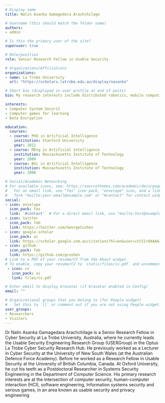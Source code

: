 ```yaml
---
# Display name
title: Nalin Asanka Gamagedara Arachchilage

# Username (this should match the folder name)
authors:
- admin

# Is this the primary user of the site?
superuser: true

# Role/position
role: Senior Research Fellow in Usable Security

# Organizations/Affiliations
organizations:
- name: La Trobe University
  url: "https://scholars.latrobe.edu.au/display/nasanka"

# Short bio (displayed in user profile at end of posts)
bio: My research interests include distributed robotics, mobile computing and programmable matter.

interests:
- Computer System Securit
- Computer games for learning 
- Data Encryption

education:
  courses:
  - course: PhD in Artificial Intelligence
    institution: Stanford University
    year: 2012
  - course: MEng in Artificial Intelligence
    institution: Massachusetts Institute of Technology
    year: 2009
  - course: BSc in Artificial Intelligence
    institution: Massachusetts Institute of Technology
    year: 2008

# Social/Academic Networking
# For available icons, see: https://sourcethemes.com/academic/docs/page-builder/#icons
#   For an email link, use "fas" icon pack, "envelope" icon, and a link in the
#   form "mailto:your-email@example.com" or "#contact" for contact widget.
social:
- icon: envelope
  icon_pack: fas
  link: '#contact'  # For a direct email link, use "mailto:test@example.org".
- icon: twitter
  icon_pack: fab
  link: https://twitter.com/GeorgeCushen
- icon: google-scholar
  icon_pack: ai
  link: https://scholar.google.com.au/citations?hl=en&user=itCS1r0AAAAJ
- icon: github
  icon_pack: fab
  link: https://github.com/gcushen
# Link to a PDF of your resume/CV from the About widget.
# To enable, copy your resume/CV to `static/files/cv.pdf` and uncomment the lines below.
 - icon: cv
   icon_pack: ai
   link: files/cv.pdf

# Enter email to display Gravatar (if Gravatar enabled in Config)
email: ""

# Organizational groups that you belong to (for People widget)
#   Set this to `[]` or comment out if you are not using People widget.
user_groups:
- Researchers
- Visitors
---
```


Dr Nalin Asanka Gamagedara Arachchilage is a Senior Research Fellow in Cyber Security at La Trobe University, Australia, where he currently leads the Usable Security Engineering Research Group (USERGroup) in the Optus La Trobe Cyber Security Research Hub. He previously worked as a Lecturer in Cyber Security at the University of New South Wales (at the Australian Defence Force Academy). Before he worked as a Research Fellow in Usable Security at the University of British Columbia, Canada. At Oxford University, he cut his teeth as a Postdoctoral Researcher in Systems Security Engineering in the Department of Computer Science. His primary research interests are at the intersection of computer security, human-computer interaction (HCI), software engineering, Information systems security and serious games, in an area known as usable security and privacy engineering
